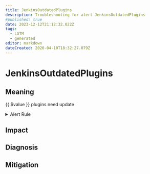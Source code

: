 ```yaml
---
title: JenkinsOutdatedPlugins
description: Troubleshooting for alert JenkinsOutdatedPlugins
#published: true
date: 2023-12-12T21:12:32.022Z
tags: 
  - LGTM
  - generated
editor: markdown
dateCreated: 2020-04-10T18:32:27.079Z
---
```


# JenkinsOutdatedPlugins

## Meaning
[//]: # "Short paragraph that explains what the alert means"
{{ $value }} plugins need update

<details>
  <summary>Alert Rule</summary>

{{% rule "jenkins/metric-plugin.yml" "JenkinsOutdatedPlugins" %}}

<!-- Rule when generated

```yaml
alert: JenkinsOutdatedPlugins
expr: sum(jenkins_plugins_withUpdate) by (instance) > 3
for: 1d
labels:
    severity: warning
annotations:
    summary: Jenkins outdated plugins (instance {{ $labels.instance }})
    description: |-
        {{ $value }} plugins need update
          VALUE = {{ $value }}
          LABELS = {{ $labels }}
    runbook: https://github.com/srerun/prometheus-alerts/blob/main/content/runbooks/metric-plugin/JenkinsOutdatedPlugins.md

```

-->

</details>


## Impact
[//]: # "What could / will happen if the alert is not addressed"



## Diagnosis
[//]: # "Steps to take to identify the cause of the problem"



## Mitigation
[//]: # "The steps necessary to resolve the alert"
